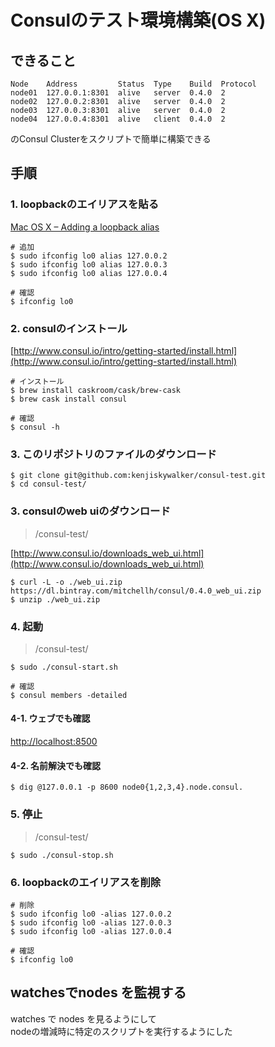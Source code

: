 
# Consulのテスト環境構築(OS X)

## できること

```
Node    Address         Status  Type    Build  Protocol
node01  127.0.0.1:8301  alive   server  0.4.0  2
node02  127.0.0.2:8301  alive   server  0.4.0  2
node03  127.0.0.3:8301  alive   server  0.4.0  2
node04  127.0.0.4:8301  alive   client  0.4.0  2
```

のConsul Clusterをスクリプトで簡単に構築できる


## 手順

### 1. loopbackのエイリアスを貼る

[Mac OS X – Adding a loopback alias](http://astralbodi.es/2011/02/04/mac-os-x-adding-a-loopback-alias/)

```
# 追加
$ sudo ifconfig lo0 alias 127.0.0.2
$ sudo ifconfig lo0 alias 127.0.0.3
$ sudo ifconfig lo0 alias 127.0.0.4

# 確認
$ ifconfig lo0
```

### 2. consulのインストール

[http://www.consul.io/intro/getting-started/install.html](http://www.consul.io/intro/getting-started/install.html)

```
# インストール
$ brew install caskroom/cask/brew-cask
$ brew cask install consul

# 確認
$ consul -h
```

### 3. このリポジトリのファイルのダウンロード

```
$ git clone git@github.com:kenjiskywalker/consul-test.git
$ cd consul-test/
```

### 3. consulのweb uiのダウンロード

> /consul-test/

[http://www.consul.io/downloads_web_ui.html](http://www.consul.io/downloads_web_ui.html)

```
$ curl -L -o ./web_ui.zip https://dl.bintray.com/mitchellh/consul/0.4.0_web_ui.zip
$ unzip ./web_ui.zip
```

### 4. 起動

> /consul-test/


```
$ sudo ./consul-start.sh

# 確認
$ consul members -detailed
```

#### 4-1. ウェブでも確認

[http://localhost:8500](http://localhost:8500)

#### 4-2. 名前解決でも確認

```
$ dig @127.0.0.1 -p 8600 node0{1,2,3,4}.node.consul.
```

### 5. 停止

> /consul-test/

```
$ sudo ./consul-stop.sh
```

### 6. loopbackのエイリアスを削除

```
# 削除
$ sudo ifconfig lo0 -alias 127.0.0.2
$ sudo ifconfig lo0 -alias 127.0.0.3
$ sudo ifconfig lo0 -alias 127.0.0.4

# 確認
$ ifconfig lo0
```


## watchesでnodes を監視する

watches で nodes を見るようにして  
nodeの増減時に特定のスクリプトを実行するようにした
